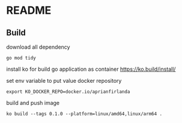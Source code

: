 # README

## Build

download all dependency
```shell
go mod tidy
```

install ko for build go application as container
https://ko.build/install/

set env variable to put value docker repository
```shell
export KO_DOCKER_REPO=docker.io/aprianfirlanda
```

build and push image
```shell
ko build --tags 0.1.0 --platform=linux/amd64,linux/arm64 .
```
